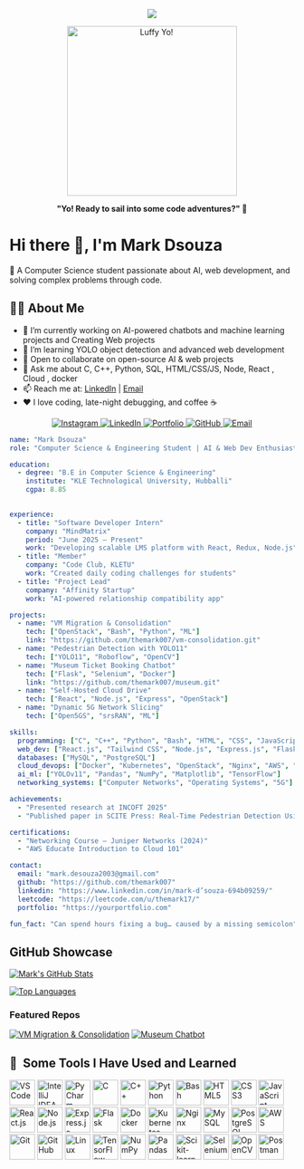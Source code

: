 <!-- Header Animation -->
<p align="center">
  <img src="https://capsule-render.vercel.app/api?type=waving&color=gradient&height=120&section=header&text=Hey%20Everyone!%20🕹️&fontSize=40&animation=fadeIn" />
</p>

<!-- Luffy GIF -->
<p align="center">
  <img src="https://media.giphy.com/media/Nx0rz3jtxtEre/giphy.gif" width="300" alt="Luffy Yo!" />
</p>

<!-- Funny Subtext -->
<p align="center">
  <b> "Yo! Ready to sail into some code adventures?" 🚀</b>
</p>


# Hi there 👋, I'm Mark Dsouza  
🚀 A Computer Science student passionate about AI, web development, and solving complex problems through code.

## 👨‍💻 About Me
- 🔭 I’m currently working on AI-powered chatbots and machine learning projects and Creating Web projects 
- 🌱 I’m learning YOLO object detection and advanced web development  
- 🤝 Open to collaborate on open-source AI & web projects  
- 💬 Ask me about C, C++, Python, SQL, HTML/CSS/JS, Node, React , Cloud , docker  
- 📫 Reach me at: [LinkedIn](#) | [Email](#)  
- ❤️ I love coding, late-night debugging, and coffee ☕

<!-- Social Links -->
<!-- Social Links -->
<p align="center">
  <!-- Instagram -->
  <a href="https://www.instagram.com/yourusername" target="_blank">
    <img src="https://img.shields.io/badge/Instagram-E4405F?style=for-the-badge&logo=instagram&logoColor=white" alt="Instagram"/>
  </a>

  <!-- LinkedIn -->
  <a href="https://www.linkedin.com/in/yourlinkedin" target="_blank">
    <img src="https://img.shields.io/badge/LinkedIn-0077B5?style=for-the-badge&logo=linkedin&logoColor=white" alt="LinkedIn"/>
  </a>

  <!-- Portfolio -->
  <a href="https://yourportfolio.com" target="_blank">
    <img src="https://img.shields.io/badge/Portfolio-000000?style=for-the-badge&logo=About.me&logoColor=white" alt="Portfolio"/>
  </a>

  <!-- GitHub -->
  <a href="https://github.com/yourgithub" target="_blank">
    <img src="https://img.shields.io/badge/GitHub-181717?style=for-the-badge&logo=github&logoColor=white" alt="GitHub"/>
  </a>

  <!-- Email -->
  <a href="mailto:youremail@gmail.com">
    <img src="https://img.shields.io/badge/Email-D14836?style=for-the-badge&logo=gmail&logoColor=white" alt="Email"/>
  </a>
</p>



```yaml
name: "Mark Dsouza"
role: "Computer Science & Engineering Student | AI & Web Dev Enthusiast"

education:
  - degree: "B.E in Computer Science & Engineering"
    institute: "KLE Technological University, Hubballi"
    cgpa: 8.85
  

experience:
  - title: "Software Developer Intern"
    company: "MindMatrix"
    period: "June 2025 – Present"
    work: "Developing scalable LMS platform with React, Redux, Node.js"
  - title: "Member"
    company: "Code Club, KLETU"
    work: "Created daily coding challenges for students"
  - title: "Project Lead"
    company: "Affinity Startup"
    work: "AI-powered relationship compatibility app"

projects:
  - name: "VM Migration & Consolidation"
    tech: ["OpenStack", "Bash", "Python", "ML"]
    link: "https://github.com/themark007/vm-consolidation.git"
  - name: "Pedestrian Detection with YOLO11"
    tech: ["YOLO11", "Roboflow", "OpenCV"]
  - name: "Museum Ticket Booking Chatbot"
    tech: ["Flask", "Selenium", "Docker"]
    link: "https://github.com/themark007/museum.git"
  - name: "Self-Hosted Cloud Drive"
    tech: ["React", "Node.js", "Express", "OpenStack"]
  - name: "Dynamic 5G Network Slicing"
    tech: ["Open5GS", "srsRAN", "ML"]

skills:
  programming: ["C", "C++", "Python", "Bash", "HTML", "CSS", "JavaScript"]
  web_dev: ["React.js", "Tailwind CSS", "Node.js", "Express.js", "Flask", "REST APIs"]
  databases: ["MySQL", "PostgreSQL"]
  cloud_devops: ["Docker", "Kubernetes", "OpenStack", "Nginx", "AWS", "Postman"]
  ai_ml: ["YOLOv11", "Pandas", "NumPy", "Matplotlib", "TensorFlow"]
  networking_systems: ["Computer Networks", "Operating Systems", "5G"]

achievements:
  - "Presented research at INCOFT 2025"
  - "Published paper in SCITE Press: Real-Time Pedestrian Detection Using YOLO11"

certifications:
  - "Networking Course – Juniper Networks (2024)"
  - "AWS Educate Introduction to Cloud 101"

contact:
  email: "mark.desouza2003@gmail.com"
  github: "https://github.com/themark007"
  linkedin: "https://www.linkedin.com/in/mark-d’souza-694b09259/"
  leetcode: "https://leetcode.com/u/themark17/"
  portfolio: "https://yourportfolio.com"

fun_fact: "Can spend hours fixing a bug… caused by a missing semicolon"

```

##  GitHub Showcase

[![Mark's GitHub Stats](https://github-readme-stats.vercel.app/api?username=themark007&show_icons=true&theme=synthwave)](https://github.com/themark007)

[![Top Languages](https://github-readme-stats.vercel.app/api/top-langs/?username=themark007&langs_count=6&show_icons=true&theme=onedark)](https://github.com/themark007)

###  Featured Repos
[![VM Migration & Consolidation](https://github-readme-stats.vercel.app/api/pin/?username=themark007&repo=vm-consolidation)](https://github.com/themark007/vm-consolidation)
[![Museum Chatbot](https://github-readme-stats.vercel.app/api/pin/?username=themark007&repo=museum)](https://github.com/themark007/museum)


<h2> 🚀 &nbsp;Some Tools I Have Used and Learned</h2>
<p align="left">

<!-- IDEs & Editors -->
<img src="https://cdn.jsdelivr.net/gh/devicons/devicon/icons/vscode/vscode-original.svg" alt="VS Code" width="45" height="45"/>
<img src="https://cdn.jsdelivr.net/gh/devicons/devicon/icons/intellij/intellij-original.svg" alt="IntelliJ IDEA" width="45" height="45"/>
<img src="https://cdn.jsdelivr.net/gh/devicons/devicon/icons/pycharm/pycharm-original.svg" alt="PyCharm" width="45" height="45"/>

<!-- Programming Languages -->
<img src="https://cdn.jsdelivr.net/gh/devicons/devicon/icons/c/c-original.svg" alt="C" width="45" height="45"/>
<img src="https://cdn.jsdelivr.net/gh/devicons/devicon/icons/cplusplus/cplusplus-original.svg" alt="C++" width="45" height="45"/>
<img src="https://cdn.jsdelivr.net/gh/devicons/devicon/icons/python/python-original.svg" alt="Python" width="45" height="45"/>
<img src="https://cdn.jsdelivr.net/gh/devicons/devicon/icons/bash/bash-original.svg" alt="Bash" width="45" height="45"/>
<img src="https://cdn.jsdelivr.net/gh/devicons/devicon/icons/html5/html5-original.svg" alt="HTML5" width="45" height="45"/>
<img src="https://cdn.jsdelivr.net/gh/devicons/devicon/icons/css3/css3-original.svg" alt="CSS3" width="45" height="45"/>
<img src="https://cdn.jsdelivr.net/gh/devicons/devicon/icons/javascript/javascript-original.svg" alt="JavaScript" width="45" height="45"/>

<!-- Web Development -->
<img src="https://cdn.jsdelivr.net/gh/devicons/devicon/icons/react/react-original.svg" alt="React.js" width="45" height="45"/>
<img src="https://cdn.jsdelivr.net/gh/devicons/devicon/icons/nodejs/nodejs-original.svg" alt="Node.js" width="45" height="45"/>
<img src="https://cdn.jsdelivr.net/gh/devicons/devicon/icons/express/express-original.svg" alt="Express.js" width="45" height="45"/>
<img src="https://cdn.jsdelivr.net/gh/devicons/devicon/icons/flask/flask-original.svg" alt="Flask" width="45" height="45"/>
<img src="https://cdn.jsdelivr.net/gh/devicons/devicon/icons/docker/docker-original.svg" alt="Docker" width="45" height="45"/>
<img src="https://cdn.jsdelivr.net/gh/devicons/devicon/icons/kubernetes/kubernetes-plain.svg" alt="Kubernetes" width="45" height="45"/>
<img src="https://cdn.jsdelivr.net/gh/devicons/devicon/icons/nginx/nginx-original.svg" alt="Nginx" width="45" height="45"/>

<!-- Databases -->
<img src="https://cdn.jsdelivr.net/gh/devicons/devicon/icons/mysql/mysql-original.svg" alt="MySQL" width="45" height="45"/>
<img src="https://cdn.jsdelivr.net/gh/devicons/devicon/icons/postgresql/postgresql-original.svg" alt="PostgreSQL" width="45" height="45"/>

<!-- Cloud & DevOps -->
<img src="https://cdn.jsdelivr.net/gh/devicons/devicon/icons/amazonwebservices/amazonwebservices-original.svg" alt="AWS" width="45" height="45"/>
<img src="https://cdn.jsdelivr.net/gh/devicons/devicon/icons/git/git-original.svg" alt="Git" width="45" height="45"/>
<img src="https://cdn.jsdelivr.net/gh/devicons/devicon/icons/github/github-original.svg" alt="GitHub" width="45" height="45"/>
<img src="https://cdn.jsdelivr.net/gh/devicons/devicon/icons/linux/linux-original.svg" alt="Linux" width="45" height="45"/>

<!-- AI / ML -->
<img src="https://cdn.jsdelivr.net/gh/devicons/devicon/icons/tensorflow/tensorflow-original.svg" alt="TensorFlow" width="45" height="45"/>
<img src="https://cdn.jsdelivr.net/gh/devicons/devicon/icons/numpy/numpy-original.svg" alt="NumPy" width="45" height="45"/>
<img src="https://cdn.jsdelivr.net/gh/devicons/devicon/icons/pandas/pandas-original.svg" alt="Pandas" width="45" height="45"/>
<img src="https://upload.wikimedia.org/wikipedia/commons/0/05/Scikit_learn_logo_small.svg" alt="Scikit-learn" width="45" height="45"/>

<!-- Tools -->
<img src="https://cdn.jsdelivr.net/gh/devicons/devicon/icons/selenium/selenium-original.svg" alt="Selenium" width="45" height="45"/>
<img src="https://cdn.jsdelivr.net/gh/devicons/devicon/icons/opencv/opencv-original.svg" alt="OpenCV" width="45" height="45"/>
<img src="https://cdn.jsdelivr.net/gh/devicons/devicon/icons/postman/postman-original.svg" alt="Postman" width="45" height="45"/>
</p>


